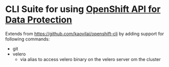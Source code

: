# CLI Suite for using [OpenShift API for Data Protection](redht.com/oadp)

Extends from https://github.com/kaovilai/openshift-cli by adding support for following commands:
- git
- velero
  - via alias to access velero binary on the velero server om the cluster